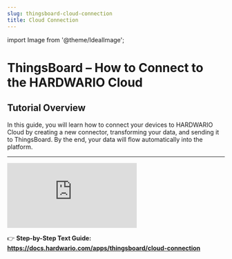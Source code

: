 ```yaml
---
slug: thingsboard-cloud-connection
title: Cloud Connection
---
```


import Image from '@theme/IdealImage';

# ThingsBoard – How to Connect to the HARDWARIO Cloud

## Tutorial Overview

In this guide, you will learn how to connect your devices to HARDWARIO Cloud by creating a new connector, transforming your data, and sending it to ThingsBoard. By the end, your data will flow automatically into the platform.

---

<div style={{ position: "relative", paddingBottom: "56.25%", height: 0 }}>
  <iframe
    src="https://www.youtube.com/embed/6VQYrEVAP2g?rel=0"
    title="YouTube video player"
    frameBorder="0"
    allow="accelerometer; autoplay; clipboard-write; encrypted-media; gyroscope; picture-in-picture; web-share"
    allowFullScreen
    style={{
      position: "absolute",
      top: 0,
      left: 0,
      width: "100%",
      height: "100%"
    }}
  ></iframe>
</div>


👉 **Step-by-Step Text Guide: https://docs.hardwario.com/apps/thingsboard/cloud-connection**